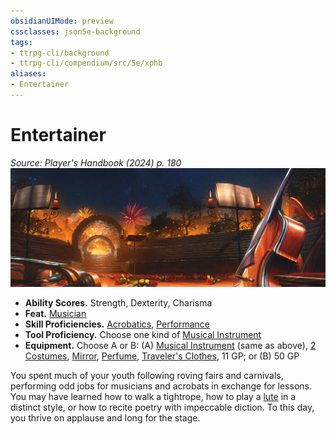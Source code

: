 ```yaml
---
obsidianUIMode: preview
cssclasses: json5e-background
tags:
- ttrpg-cli/background
- ttrpg-cli/compendium/src/5e/xphb
aliases:
- Entertainer
---
```

# Entertainer
*Source: Player's Handbook (2024) p. 180*  
![](Інструменти%20ДМ/CLI/backgrounds/img/entertainer.webp#right)

- **Ability Scores.** Strength, Dexterity, Charisma  
- **Feat.** [Musician](Інструменти%20ДМ/CLI/feats/musician-xphb.md)  
- **Skill Proficiencies.** [Acrobatics](Інструменти%20ДМ/CLI/rules/skills.md#Acrobatics), [Performance](Інструменти%20ДМ/CLI/rules/skills.md#Performance)  
- **Tool Proficiency.** Choose one kind of [Musical Instrument](Інструменти%20ДМ/CLI/items/musical-instrument-xphb.md)  
- **Equipment.** Choose A or B: (A) [Musical Instrument](Інструменти%20ДМ/CLI/items/musical-instrument-xphb.md) (same as above), [2 Costumes](Інструменти%20ДМ/CLI/items/costume-xphb.md), [Mirror](Інструменти%20ДМ/CLI/items/mirror-xphb.md), [Perfume](Інструменти%20ДМ/CLI/items/perfume-xphb.md), [Traveler's Clothes](Інструменти%20ДМ/CLI/items/travelers-clothes-xphb.md), 11 GP; or (B) 50 GP  

You spent much of your youth following roving fairs and carnivals, performing odd jobs for musicians and acrobats in exchange for lessons. You may have learned how to walk a tightrope, how to play a [lute](Інструменти%20ДМ/CLI/items/lute-xphb.md) in a distinct style, or how to recite poetry with impeccable diction. To this day, you thrive on applause and long for the stage.